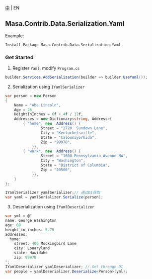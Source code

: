 [中](README.zh-CN.md) | EN

## Masa.Contrib.Data.Serialization.Yaml

Example:

``` powershelll
Install-Package Masa.Contrib.Data.Serialization.Yaml
```

### Get Started

1. Register `Yaml`, modify `Program.cs`

``` C#
builder.Services.AddSerialization(builder => builder.UseYaml());
```

2. Serialization using `IYamlSerializer`

``` C#
var person = new Person
{
    Name = "Abe Lincoln",
    Age = 25,
    HeightInInches = 6f + 4f / 12f,
    Addresses = new Dictionary<string, Address>{
        { "home", new  Address() {
                Street = "2720  Sundown Lane",
                City = "Kentucketsville",
                State = "Calousiyorkida",
                Zip = "99978",
            }},
        { "work", new  Address() {
                Street = "1600 Pennsylvania Avenue NW",
                City = "Washington",
                State = "District of Columbia",
                Zip = "20500",
            }},
    }
};

IYamlSerializer yamlSerializer;// 通过DI获取
var yaml = yamlSerializer.Serialize(person);
```

3. Deserialization using `IYamlDeserializer`

``` C#
var yml = @"
name: George Washington
age: 89
height_in_inches: 5.75
addresses:
  home:
    street: 400 Mockingbird Lane
    city: Louaryland
    state: Hawidaho
    zip: 99970
";
IYamlDeserializer yamlDeserializer; // Get through DI
var people = yamlDeserializer.Deserialize<Person>(yml);
```